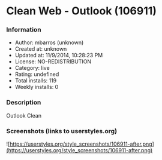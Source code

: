 # Clean Web - Outlook (106911)

### Information
- Author: mbarros (unknown)
- Created at: unknown
- Updated at: 11/9/2014, 10:28:23 PM
- License: NO-REDISTRIBUTION
- Category: live
- Rating: undefined
- Total installs: 119
- Weekly installs: 0


### Description
Outlook Clean


### Screenshots (links to userstyles.org)
![https://userstyles.org/style_screenshots/106911-after.png](https://userstyles.org/style_screenshots/106911-after.png)



